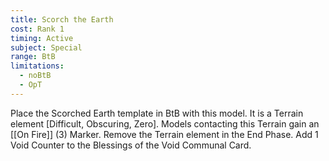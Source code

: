 ```yaml
---
title: Scorch the Earth
cost: Rank 1
timing: Active
subject: Special
range: BtB
limitations:
  - noBtB
  - OpT
---
```

Place the Scorched Earth template in BtB with this model.
It is a Terrain element [Difficult, Obscuring, Zero].
Models contacting this Terrain gain an [[On Fire]] (3) Marker.
Remove the Terrain element in the End Phase.
Add 1 Void Counter to the Blessings of the Void Communal Card.